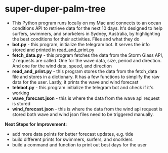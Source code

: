 # super-duper-palm-tree
- This Python program runs locally on my Mac and connects to an ocean conditions API to retrieve data for the next 10 days. It's designed to help surfers, swimmers, and snorkelers in Sydney, Australia, by highlighting the best conditions for their activities.
Files and what they do
- **bot.py** - this program, initialize the telegram bot. It serves the info stored and printed in read_and_print.py
- **fetch_data.py** - this program fetches the data from the Storm Glass API, 2 requests are called. One for the wave data, size, period and direction. And one for the wind data, speed, and direction
- **read_and_print.py** - this program stores the data from the fetch_data file and stores in a dictionary. It has a few functions to simplify the raw data for the user. Lastly, it prints the wave and wind forecast
- **telebot.py** - this program initialize the telegram bot and check if it's working
- **wave_forecast.json** - this is where the data from the wave api request is stored 
- **wind_forecast.json** - this is where the data from the wind api request is stored 
both wave and wind json files need to be triggered manually.

**Next Steps for Improvement:**

- add more data points for better forecast updates, e.g. tide
- build different prints for swimmers, surfers, and snorklers
- build a command and function to print out best days for the user
